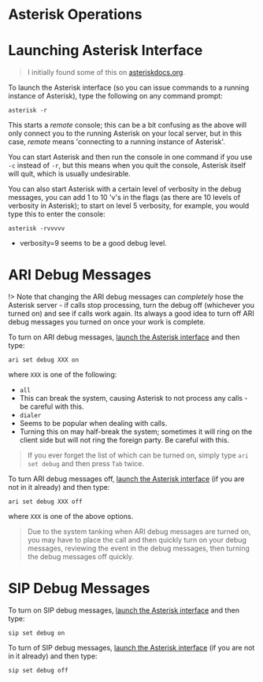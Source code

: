 # Asterisk Operations

# Launching Asterisk Interface

> I initially found some of this on [asteriskdocs.org](http://asteriskdocs.org/en/2nd_Edition/asterisk-book-html-chunk/asterisk-CHP-4-SECT-10.html).

To launch the Asterisk interface (so you can issue commands to a running instance of Asterisk), type the following on any command prompt:
```
asterisk -r
```

This starts a _remote_ console; this can be a bit confusing as the above will only connect you to the running Asterisk on your local server, but in this case, _remote_ means 'connecting to a running instance of Asterisk'. 

You can start Asterisk and then run the console in one command if you use `-c` instead of `-r`, but this means when you quit the console, Asterisk itself will quit, which is usually undesirable.

You can also start Asterisk with a certain level of verbosity in the debug messages, you can add 1 to 10 'v's in the flags (as there are 10 levels of verbosity in Asterisk); to start on level 5 verbosity, for example, you would type this to enter the console:
```
asterisk -rvvvvv
```
* verbosity=9 seems to be a good debug level.

# ARI Debug Messages

!> Note that changing the ARI debug messages can _completely_ hose the Asterisk server - if calls stop processing, turn the debug off (whichever you turned on) and see if calls work again. Its always a good idea to turn off ARI debug messages you turned on once your work is complete.

To turn on ARI debug messages, [launch the Asterisk interface](telephony/asterisk/asterisk_basics?id=launching-asterisk-interface) and then type:  
```
ari set debug XXX on
```

where `XXX` is one of the following:  
* `all`  
 * This can break the system, causing Asterisk to not process any calls - be careful with this.  
* `dialer`  
 * Seems to be popular when dealing with calls.  
 * Turning this on may half-break the system; sometimes it will ring on the client side but will not ring the foreign party. Be careful with this.  

> If you ever forget the list of which can be turned on, simply type `ari set debug` and then press `Tab` twice.

To turn ARI debug messages off, [launch the Asterisk interface](telephony/asterisk/asterisk_basics?id=launching-asterisk-interface) (if you are not in it already) and then type:  
```
ari set debug XXX off
```

where `XXX` is one of the above options.  


> Due to the system tanking when ARI debug messages are turned on, you may have to place the call and then quickly turn on your debug messages, reviewing the event in the debug messages, then turning the debug messages off quickly.

# SIP Debug Messages

To turn on SIP debug messages, [launch the Asterisk interface](telephony/asterisk/asterisk_basics?id=launching-asterisk-interface) and then type:  
```
sip set debug on
```

To turn of SIP debug messages, [launch the Asterisk interface](telephony/asterisk/asterisk_basics?id=launching-asterisk-interface) (if you are not in it already) and then type:  
```
sip set debug off
```
